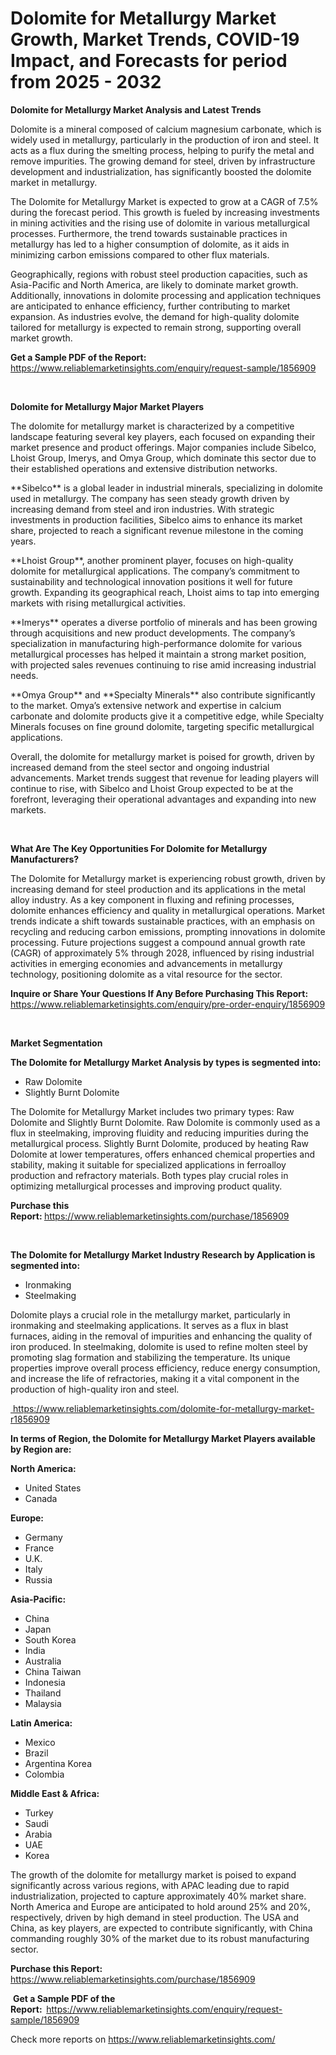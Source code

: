 <p><h1>Dolomite for Metallurgy Market Growth, Market Trends, COVID-19 Impact, and Forecasts for period from 2025 - 2032</h1></p><p><strong>Dolomite for Metallurgy Market Analysis and Latest Trends</strong></p>
<p><p>Dolomite is a mineral composed of calcium magnesium carbonate, which is widely used in metallurgy, particularly in the production of iron and steel. It acts as a flux during the smelting process, helping to purify the metal and remove impurities. The growing demand for steel, driven by infrastructure development and industrialization, has significantly boosted the dolomite market in metallurgy.</p><p>The Dolomite for Metallurgy Market is expected to grow at a CAGR of 7.5% during the forecast period. This growth is fueled by increasing investments in mining activities and the rising use of dolomite in various metallurgical processes. Furthermore, the trend towards sustainable practices in metallurgy has led to a higher consumption of dolomite, as it aids in minimizing carbon emissions compared to other flux materials.</p><p>Geographically, regions with robust steel production capacities, such as Asia-Pacific and North America, are likely to dominate market growth. Additionally, innovations in dolomite processing and application techniques are anticipated to enhance efficiency, further contributing to market expansion. As industries evolve, the demand for high-quality dolomite tailored for metallurgy is expected to remain strong, supporting overall market growth.</p></p>
<p><strong>Get a Sample PDF of the Report:&nbsp;</strong> <a href="https://www.reliablemarketinsights.com/enquiry/request-sample/1856909?utm_campaign=2535&utm_medium=2&utm_source=Github&utm_content=ia&utm_term=27032025&utm_id=dolomite-for-metallurgy">https://www.reliablemarketinsights.com/enquiry/request-sample/1856909</a></p>
<p>&nbsp;</p>
<p><strong>Dolomite for Metallurgy Major Market Players</strong></p>
<p><p>The dolomite for metallurgy market is characterized by a competitive landscape featuring several key players, each focused on expanding their market presence and product offerings. Major companies include Sibelco, Lhoist Group, Imerys, and Omya Group, which dominate this sector due to their established operations and extensive distribution networks.</p><p>**Sibelco** is a global leader in industrial minerals, specializing in dolomite used in metallurgy. The company has seen steady growth driven by increasing demand from steel and iron industries. With strategic investments in production facilities, Sibelco aims to enhance its market share, projected to reach a significant revenue milestone in the coming years.</p><p>**Lhoist Group**, another prominent player, focuses on high-quality dolomite for metallurgical applications. The company’s commitment to sustainability and technological innovation positions it well for future growth. Expanding its geographical reach, Lhoist aims to tap into emerging markets with rising metallurgical activities.</p><p>**Imerys** operates a diverse portfolio of minerals and has been growing through acquisitions and new product developments. The company’s specialization in manufacturing high-performance dolomite for various metallurgical processes has helped it maintain a strong market position, with projected sales revenues continuing to rise amid increasing industrial needs.</p><p>**Omya Group** and **Specialty Minerals** also contribute significantly to the market. Omya’s extensive network and expertise in calcium carbonate and dolomite products give it a competitive edge, while Specialty Minerals focuses on fine ground dolomite, targeting specific metallurgical applications.</p><p>Overall, the dolomite for metallurgy market is poised for growth, driven by increased demand from the steel sector and ongoing industrial advancements. Market trends suggest that revenue for leading players will continue to rise, with Sibelco and Lhoist Group expected to be at the forefront, leveraging their operational advantages and expanding into new markets.</p></p>
<p>&nbsp;</p>
<p><strong>What Are The Key Opportunities For Dolomite for Metallurgy Manufacturers?</strong></p>
<p><p>The Dolomite for Metallurgy market is experiencing robust growth, driven by increasing demand for steel production and its applications in the metal alloy industry. As a key component in fluxing and refining processes, dolomite enhances efficiency and quality in metallurgical operations. Market trends indicate a shift towards sustainable practices, with an emphasis on recycling and reducing carbon emissions, prompting innovations in dolomite processing. Future projections suggest a compound annual growth rate (CAGR) of approximately 5% through 2028, influenced by rising industrial activities in emerging economies and advancements in metallurgy technology, positioning dolomite as a vital resource for the sector.</p></p>
<p><strong>Inquire or Share Your Questions If Any Before Purchasing This Report:</strong> <a href="https://www.reliablemarketinsights.com/enquiry/pre-order-enquiry/1856909?utm_campaign=2535&utm_medium=2&utm_source=Github&utm_content=ia&utm_term=27032025&utm_id=dolomite-for-metallurgy">https://www.reliablemarketinsights.com/enquiry/pre-order-enquiry/1856909</a></p>
<p>&nbsp;</p>
<p><strong>Market Segmentation</strong></p>
<p><strong>The Dolomite for Metallurgy Market Analysis by types is segmented into:</strong></p>
<p><ul><li>Raw Dolomite</li><li>Slightly Burnt Dolomite</li></ul></p>
<p><p>The Dolomite for Metallurgy Market includes two primary types: Raw Dolomite and Slightly Burnt Dolomite. Raw Dolomite is commonly used as a flux in steelmaking, improving fluidity and reducing impurities during the metallurgical process. Slightly Burnt Dolomite, produced by heating Raw Dolomite at lower temperatures, offers enhanced chemical properties and stability, making it suitable for specialized applications in ferroalloy production and refractory materials. Both types play crucial roles in optimizing metallurgical processes and improving product quality.</p></p>
<p><strong>Purchase this Report:&nbsp;</strong><a href="https://www.reliablemarketinsights.com/purchase/1856909?utm_campaign=2535&utm_medium=2&utm_source=Github&utm_content=ia&utm_term=27032025&utm_id=dolomite-for-metallurgy">https://www.reliablemarketinsights.com/purchase/1856909</a></p>
<p>&nbsp;</p>
<p><strong>The Dolomite for Metallurgy Market Industry Research by Application is segmented into:</strong></p>
<p><ul><li>Ironmaking</li><li>Steelmaking</li></ul></p>
<p><p>Dolomite plays a crucial role in the metallurgy market, particularly in ironmaking and steelmaking applications. It serves as a flux in blast furnaces, aiding in the removal of impurities and enhancing the quality of iron produced. In steelmaking, dolomite is used to refine molten steel by promoting slag formation and stabilizing the temperature. Its unique properties improve overall process efficiency, reduce energy consumption, and increase the life of refractories, making it a vital component in the production of high-quality iron and steel.</p></p>
<p><a href="https://www.reliablemarketinsights.com/dolomite-for-metallurgy-market-r1856909?utm_campaign=2535&utm_medium=2&utm_source=Github&utm_content=ia&utm_term=27032025&utm_id=dolomite-for-metallurgy">&nbsp;https://www.reliablemarketinsights.com/dolomite-for-metallurgy-market-r1856909</a></p>
<p><strong>In terms of Region, the Dolomite for Metallurgy Market Players available by Region are:</strong></p>
<p>
    <p> <strong> North America: </strong>
        <ul>
            <li>United States</li>
            <li>Canada</li>
        </ul>
        </p> 
    <p> <strong> Europe: </strong>
        <ul>
            <li>Germany</li>
            <li>France</li>
            <li>U.K.</li>
            <li>Italy</li>
            <li>Russia</li>
        </ul>
        </p> 
    <p> <strong> Asia-Pacific: </strong>
        <ul>
            <li>China</li>
            <li>Japan</li>
            <li>South Korea</li>
            <li>India</li>
            <li>Australia</li>
            <li>China Taiwan</li>
            <li>Indonesia</li>
            <li>Thailand</li>
            <li>Malaysia</li>
        </ul>
        </p> 
    <p> <strong> Latin America: </strong>
        <ul>
            <li>Mexico</li>
            <li>Brazil</li>
            <li>Argentina Korea</li>
            <li>Colombia</li>
        </ul>
        </p> 
    <p> <strong> Middle East & Africa: </strong>
        <ul>
            <li>Turkey</li>
            <li>Saudi</li>
            <li>Arabia</li>
            <li>UAE</li>
            <li>Korea</li>
        </ul>
    </p>
    </p>
<p><p>The growth of the dolomite for metallurgy market is poised to expand significantly across various regions, with APAC leading due to rapid industrialization, projected to capture approximately 40% market share. North America and Europe are anticipated to hold around 25% and 20%, respectively, driven by high demand in steel production. The USA and China, as key players, are expected to contribute significantly, with China commanding roughly 30% of the market due to its robust manufacturing sector.</p></p>
<p><strong>Purchase this Report: </strong><a href="https://www.reliablemarketinsights.com/purchase/1856909?utm_campaign=2535&utm_medium=2&utm_source=Github&utm_content=ia&utm_term=27032025&utm_id=dolomite-for-metallurgy">https://www.reliablemarketinsights.com/purchase/1856909</a></p>
<p>&nbsp;<strong>Get a Sample PDF of the Report:&nbsp;&nbsp;</strong><a href="https://www.reliablemarketinsights.com/enquiry/request-sample/1856909?utm_campaign=2535&utm_medium=2&utm_source=Github&utm_content=ia&utm_term=27032025&utm_id=dolomite-for-metallurgy">https://www.reliablemarketinsights.com/enquiry/request-sample/1856909</a></p>
<p><strong></strong></p>
<p>Check more reports on <a href="https://www.reliablemarketinsights.com/?utm_campaign=2535&utm_medium=2&utm_source=Github&utm_content=ia&utm_term=27032025&utm_id=dolomite-for-metallurgy">https://www.reliablemarketinsights.com/</a></p>